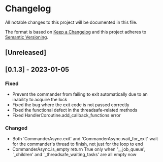 # Changelog

All notable changes to this project will be documented in this file.

The format is based on [Keep a Changelog](http://keepachangelog.com/)
and this project adheres to [Semantic Versioning](http://semver.org/).

## [Unreleased]

## [0.1.3] - 2023-01-05

### Fixed

- Prevent the commander from failing to exit automatically due to an inability to acquire the lock
- Fixed the bug where the exit code is not passed correctly
- Fixed the functional defect in the threadsafe-related methods
- Fixed HandlerCoroutine.add_callback_functions error

### Changed

- Both 'CommanderAsync.exit' and 'CommanderAsync.wait_for_exit' wait for the commander's thread to finish, not just for the loop to end
- CommanderAsync.is_empty return True only when '__job_queue', '_children' and '_threadsafe_waiting_tasks' are all empty now
